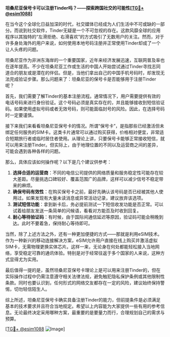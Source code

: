 **坦桑尼亚保号卡可以注册Tinder吗？——探索跨国社交的可能性[[TG💪+ @esim1088](https://t.me/s/esim1088)]**

在当今这个全球化日益加深的时代，社交媒体已经成为人们生活中不可或缺的一部分。而说到社交软件，Tinder无疑是一个不可忽视的存在。这款风靡全球的应用程序以其独特的“左滑拒绝、右滑喜欢”的方式吸引了无数用户的关注。然而，对于许多身处海外的用户来说，如何使用本地号码注册并正常使用Tinder却成了一个让人头疼的问题。

坦桑尼亚作为非洲东海岸的一个重要国家，近年来经济发展迅速，互联网普及率也在逐年提高。不少在坦桑尼亚工作或生活的中国人开始尝试通过Tinder寻找志同道合的朋友或是潜在的伴侣。但是，当他们拿出自己的中国手机号码时，却发现无法完成验证步骤。那么问题来了：坦桑尼亚的保号卡是否能够用于注册Tinder呢？

首先，我们需要了解Tinder的基本注册流程。通常情况下，用户需要提供有效的电话号码来进行身份验证。这个号码必须是真实存在的，并且能够接收到短信验证码。如果使用虚拟号码或者无效号码，则可能面临封号的风险。因此，在选择号码时一定要谨慎。

接下来我们来看看坦桑尼亚保号卡的情况。所谓“保号卡”，是指那些已经激活但未绑定任何服务的SIM卡。这类卡片通常可以通过购买获得，价格相对便宜，非常适合短期旅行者或临时居住者使用。从理论上讲，只要保号卡能够正常接收短信，就可以用来注册Tinder。但实际上，由于地理位置的不同以及运营商之间的差异，可能会遇到各种各样的问题。

那么，具体应该如何操作呢？以下是几个建议供参考：

1. **选择合适的运营商**：不同的电信公司提供的网络质量和服务稳定性可能存在较大差距。尽量挑选口碑较好、覆盖范围广的品牌，这样可以减少信号不稳定带来的麻烦。
2. **确保号码有效性**：在购买保号卡之前，最好先确认该号码是否已经被其他人使用过。如果发现有大量未读消息或异常活动记录，建议放弃该选项。
3. **测试短信功能**：拿到新卡后，务必提前测试一下短信收发功能是否正常。可以试着给朋友发送一条简单的问候语，看看对方能否及时收到回复。
4. **耐心等待验证码**：有时候，由于国际间通信延迟等原因，验证码可能会稍晚到达。此时不要着急，保持耐心等待即可。

当然，除了上述方法之外，还有一种更加便捷的方式——那就是利用eSIM技术。作为一种新兴的移动连接解决方案，eSIM允许用户直接在线上购买并激活虚拟SIM卡，无需物理更换实体芯片。这样一来，无论身在何处都能轻松接入当地网络，享受稳定可靠的通讯体验。特别是对于经常往返于多个国家的人来说，这种方式显得尤为实用。

最后值得一提的是，虽然坦桑尼亚保号卡理论上是可以用来注册Tinder的，但在实际操作过程中仍需注意遵守相关法律法规，避免触犯隐私保护条例或其他限制性条款。同时也要认识到，任何形式的网络交友都存在一定的风险，建议始终保持警惕，切勿轻信陌生人。

综上所述，坦桑尼亚保号卡确实具备注册Tinder的能力，但前提条件是必须满足基本的技术要求并且符合当地规定。希望以上内容能为大家提供一些有用的参考信息。无论最终决定采用哪种方案，最重要的是要量力而行，合理规划自己的需求与预算。

[[TG💪+ @esim1088](https://t.me/s/esim1088) ![Image](https://i.postimg.cc/4NQfJmqS/Snipaste-2025-05-13-00-14-12.png)]